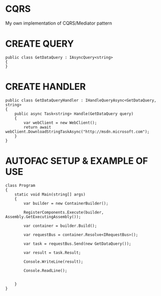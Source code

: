 # CQRS
My own implementation of CQRS/Mediator pattern

# CREATE QUERY 

    public class GetDataQuery : IAsyncQuery<string>
    {
    }

# CREATE HANDLER 

    public class GetDataQueryHandler : IHandleQueryAsync<GetDataQuery, string>
    {
        public async Task<string> Handle(GetDataQuery query)
        {
            var webClient = new WebClient();
            return await webClient.DownloadStringTaskAsync("http://msdn.microsoft.com");
        }
    }

# AUTOFAC SETUP & EXAMPLE OF USE

    class Program
    {
        static void Main(string[] args)
        {
            var builder = new ContainerBuilder();

            RegisterComponents.Execute(builder, Assembly.GetExecutingAssembly());

            var container = builder.Build();

            var requestBus = container.Resolve<IRequestBus>();

            var task = requestBus.Send(new GetDataQuery());

            var result = task.Result;

            Console.WriteLine(result);

            Console.ReadLine();


        }
    }
